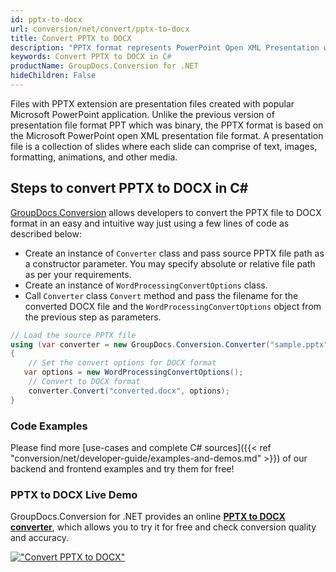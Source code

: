 ```yaml
---
id: pptx-to-docx
url: conversion/net/convert/pptx-to-docx
title: Convert PPTX to DOCX
description: "PPTX format represents PowerPoint Open XML Presentation with .pptx extension. Learn how to convert PPTX to DOCX file programmatically in C# language using GroupDocs.Conversion for .NET library."
keywords: Convert PPTX to DOCX in C#
productName: GroupDocs.Conversion for .NET
hideChildren: False
---
```


Files with PPTX extension are presentation files created with popular Microsoft PowerPoint application. Unlike the previous version of presentation file format PPT which was binary, the PPTX format is based on the Microsoft PowerPoint open XML presentation file format. A presentation file is a collection of slides where each slide can comprise of text, images, formatting, animations, and other media.

## Steps to convert PPTX to DOCX in C#

[GroupDocs.Conversion](https://products.groupdocs.com/conversion/net) allows developers to convert the PPTX file to DOCX format in an easy and intuitive way just using a few lines of code as described below:

* Create an instance of `Converter` class and pass source PPTX file path as a constructor parameter. You may specify absolute or relative file path as per your requirements. 
* Create an instance of `WordProcessingConvertOptions` class.
* Call `Converter` class `Convert` method and pass the filename for the converted DOCX file and the `WordProcessingConvertOptions` object from the previous step as parameters.

```csharp
// Load the source PPTX file
using (var converter = new GroupDocs.Conversion.Converter("sample.pptx"))
{
    // Set the convert options for DOCX format
   var options = new WordProcessingConvertOptions();
    // Convert to DOCX format
    converter.Convert("converted.docx", options);
}
```

### Code Examples

Please find more [use-cases and complete C# sources]({{< ref "conversion/net/developer-guide/examples-and-demos.md" >}}) of our backend and frontend examples and try them for free!

### PPTX to DOCX Live Demo

GroupDocs.Conversion for .NET provides an online [**PPTX to DOCX converter**](https://products.groupdocs.app/conversion/pptx-to-docx), which allows you to try it for free and check conversion quality and accuracy.

[!["Convert PPTX to DOCX"](conversion/net/images/convert-to-docx/convert-pptx-to-docx.png)](https://products.groupdocs.app/conversion/pptx-to-docx)